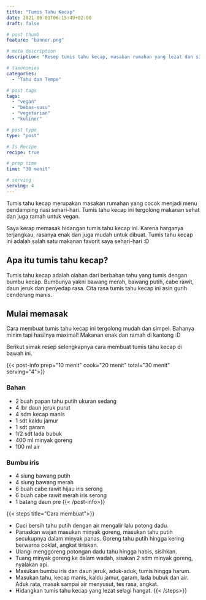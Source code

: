 ```yaml
---
title: "Tumis Tahu Kecap"
date: 2021-06-01T06:15:49+02:00
draft: false

# post thumb
feature: "banner.png"

# meta description
description: "Resep tumis tahu kecap, masakan rumahan yang lezat dan simpel. Cara membuatnya mudah, bahannya minim dan ramah di kantong."

# taxonomies
categories:
  - "Tahu dan Tempe"

# post tags
tags:
  - "vegan"
  - "bebas-susu"
  - "vegetarian"
  - "kuliner"

# post type
type: "post"

# Is Recipe
recipe: true

# prep time
time: "30 menit"

# serving
serving: 4
---
```

Tumis tahu kecap merupakan masakan rumahan yang cocok menjadi menu pendamping nasi sehari-hari. Tumis tahu kecap ini tergolong makanan sehat dan juga ramah untuk vegan.

Saya kerap memasak hidangan tumis tahu kecap ini. Karena harganya terjangkau, rasanya enak dan juga mudah untuk dibuat. Tumis tahu kecap ini adalah salah satu makanan favorit saya sehari-hari :D

## Apa itu tumis tahu kecap?

Tumis tahu kecap adalah olahan dari berbahan tahu yang tumis dengan bumbu kecap. Bumbunya yakni bawang merah, bawang putih, cabe rawit, daun jeruk dan penyedap rasa. Cita rasa tumis tahu kecap ini asin gurih cenderung manis.

## Mulai memasak

Cara membuat tumis tahu kecap ini tergolong mudah dan simpel. Bahanya minim tapi hasilnya maximal! Makanan enak dan ramah di kantong :D

Berikut simak resep selengkapnya cara membuat tumis tahu kecap di bawah ini.

{{< post-info prep="10 menit" cook="20 menit" total="30 menit" serving="4">}}

### Bahan

-   2 buah papan tahu putih ukuran sedang
-   4 lbr daun jeruk purut
-   4 sdm kecap manis
-   1 sdt kaldu jamur
-   1 sdt garam
-   1/2 sdt lada bubuk
-   400 ml minyak goreng
-   100 ml air

### Bumbu iris

-   4 siung bawang putih
-   4 siung bawang merah
-   6 buah cabe rawit hijau iris serong
-   6 buah cabe rawit merah iris serong
-   1 batang daun pre
{{< /post-info>}}

{{< steps title="Cara membuat">}}
-   Cuci bersih tahu putih dengan air mengalir lalu potong dadu.
-   Panaskan wajan masukan minyak goreng, masukan tahu putih secukupnya dalam minyak panas. Goreng tahu putih hingga kering berwarna coklat, angkat tiriskan.
-   Ulangi menggoreng potongan dadu tahu hingga habis, sisihkan.
-   Tuang minyak goreng ke dalam wadah, sisakan 2 sdm minyak goreng, nyalakan api.
-   Masukan bumbu iris dan daun jeruk, aduk-aduk, tumis hingga harum.
-   Masukan tahu, kecap manis, kaldu jamur, garam, lada bubuk dan air. Aduk rata, masak sampai air menyusut, tes rasa, angkat.
-   Hidangkan tumis tahu kecap yang lezat selagi hangat.
{{< /steps>}}